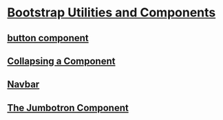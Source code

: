 # [Bootstrap Utilities and Components]()
## [button component](https://getbootstrap.com/docs/4.2/components/buttons/#examples)
## [Collapsing a Component](https://getbootstrap.com/docs/4.2/components/collapse/)
## [Navbar](https://getbootstrap.com/docs/4.2/components/navbar/#supported-content)
## [The Jumbotron Component](https://getbootstrap.com/docs/4.2/components/jumbotron)
